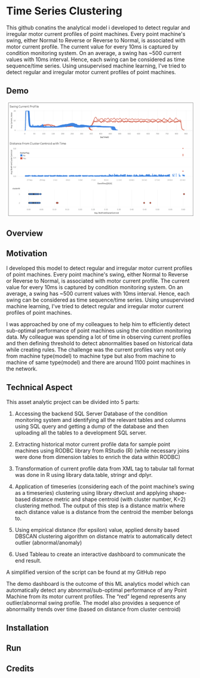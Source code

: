 # Time Series Clustering

This github conatins the analytical model i developed to detect regular and irregular motor current profiles of point machines. 
Every point machine's swing, either Normal to Reverse or Reverse to Normal, is associated with motor current profile. The current value for every 10ms is captured by condition monitoring system. On an average, a swing has ~500 current values with 10ms interval. Hence, each swing can be considered as time sequence/time series. Using unsupervised machine learning, I've tried to detect regular and irregular motor current profiles of point machines. 




## Demo

![](https://github.com/kazitoufiq/TimeSeriesClustering/blob/master/Demo_Outlier%20Detection.png)

## Overview


## Motivation

I  developed this model to detect regular and irregular motor current profiles of point machines. Every point machine's swing, either Normal to Reverse or Reverse to Normal, is associated with motor current profile. The current value for every 10ms is captured by condition monitoring system. On an average, a swing has ~500 current values with 10ms interval. Hence, each swing can be considered as time sequence/time series. Using unsupervised machine learning, I've tried to detect regular and irregular motor current profiles of point machines.

I was approached by one of my colleagues to help him to efficiently detect sub-optimal performance of point machines using the condition monitoring data. My colleague was spending a lot of time in observing current profiles and then defining threshold to detect abnormalities based on historical data while creating rules. The challenge was the current profiles vary not only from machine type(model) to machine type but also from machine to machine of same type(model) and there are around 1100 point machines in the network. 



## Technical Aspect

This asset analytic project can be divided into 5 parts:

1.	Accessing the backend SQL Server Database of the condition monitoring system and identifying all the relevant tables and columns using SQL query and getting a dump of the database and then uploading all the tables to a development SQL server. 

2.	Extracting historical motor current profile data for sample point machines using RODBC library from RStudio (R) (while necessary joins were done from dimension tables to enrich the data within RODBC)

3.	Transformation of current profile data from XML tag to tabular tall format was done in R using library data.table, stringr and dplyr. 
4.	Application of timeseries (considering each of the point machine’s swing as a timeseries) clustering using library dtwclust and applying shape-based distance metric and shape centroid (with cluster number, K=2) clustering method. The output of this step is a distance matrix where each distance value is a distance from the centroid the member belongs to.  

5.	Using empirical distance (for epsilon) value, applied density based DBSCAN clustering algorithm on distance matrix to automatically detect outlier (abnormal/anomaly)   

6.	Used Tableau to create an interactive dashboard to communicate the end result. 

A simplified version of the script can be found at my GitHub repo 

The demo dashboard is the outcome of this ML analytics model which can automatically detect any abnormal/sub-optimal performance of any Point Machine from its motor current profiles. The “red” legend represents any outlier/abnormal swing profile. The model also provides a sequence of abnormality trends over time (based on distance from cluster centroid) 



## Installation


## Run


## Credits
